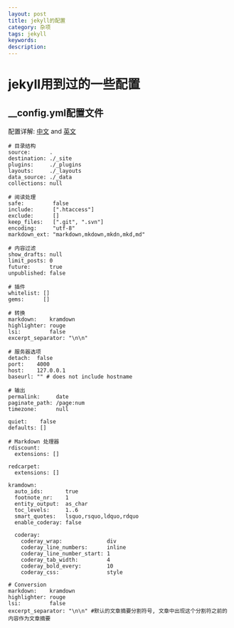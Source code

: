 ```yaml
---
layout: post
title: jekyll的配置
category: 杂项
tags: jekyll
keywords:
description:
---
```


# jekyll用到过的一些配置

## __config.yml配置文件



配置详解: [中文](http://jekyllcn.com/docs/configuration/) and [英文](http://jekyllrb.com/docs/configuration/)

    # 目录结构
    source:      .
    destination: ./_site
    plugins:     ./_plugins
    layouts:     ./_layouts
    data_source: ./_data
    collections: null

    # 阅读处理
    safe:         false
    include:      [".htaccess"]
    exclude:      []
    keep_files:   [".git", ".svn"]
    encoding:     "utf-8"
    markdown_ext: "markdown,mkdown,mkdn,mkd,md"

    # 内容过滤
    show_drafts: null
    limit_posts: 0
    future:      true
    unpublished: false

    # 插件
    whitelist: []
    gems:      []

    # 转换
    markdown:    kramdown
    highlighter: rouge
    lsi:         false
    excerpt_separator: "\n\n"

    # 服务器选项
    detach:  false
    port:    4000
    host:    127.0.0.1
    baseurl: "" # does not include hostname

    # 输出
    permalink:     date
    paginate_path: /page:num
    timezone:      null

    quiet:    false
    defaults: []

    # Markdown 处理器
    rdiscount:
      extensions: []

    redcarpet:
      extensions: []

    kramdown:
      auto_ids:       true
      footnote_nr:    1
      entity_output:  as_char
      toc_levels:     1..6
      smart_quotes:   lsquo,rsquo,ldquo,rdquo
      enable_coderay: false

      coderay:
        coderay_wrap:              div
        coderay_line_numbers:      inline
        coderay_line_number_start: 1
        coderay_tab_width:         4
        coderay_bold_every:        10
        coderay_css:               style

    # Conversion
    markdown:    kramdown
    highlighter: rouge
    lsi:         false
    excerpt_separator: "\n\n" #默认的文章摘要分割符号, 文章中出现这个分割符之前的内容作为文章摘要
